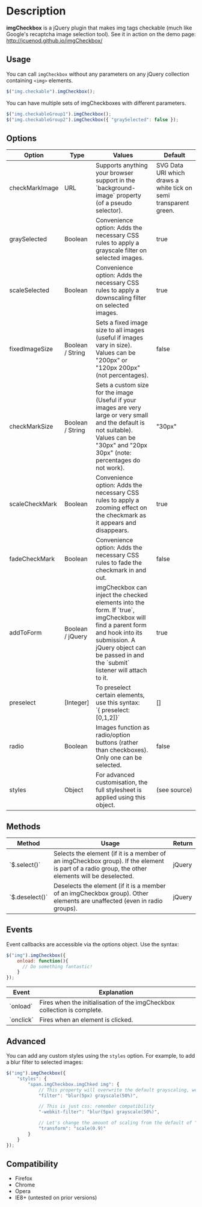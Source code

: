 # Description
**imgCheckbox** is a jQuery plugin that makes img tags checkable (much like Google's recaptcha image selection tool). See it in action on the demo page: http://jcuenod.github.io/imgCheckbox/

## Usage

You can call `imgCheckbox` without any parameters on any jQuery collection containing `<img>` elements.

```javascript
$("img.checkable").imgCheckbox();
```

You can have multiple sets of imgCheckboxes with different parameters.

```javascript
$("img.checkableGroup1").imgCheckbox();
$("img.checkableGroup2").imgCheckbox({ "graySelected": false });
```

## Options

<table>
    <thead>
        <tr>
            <th>Option</th>
            <th>Type</th>
            <th>Values</th>
            <th>Default</th>
        </tr>
    </thead>
    <tbody>
        <tr>
            <td>checkMarkImage</td>
            <td>URL</td>
            <td>Supports anything your browser support in the `background-image` property (of a pseudo selector).</td>
            <td>SVG Data URI which draws a white tick on semi transparent green.</td>
        </tr>
        <tr>
            <td>graySelected</td>
            <td>Boolean</td>
            <td>Convenience option: Adds the necessary CSS rules to apply a grayscale filter on selected images.</td>
            <td>true</td>
        </tr>
        <tr>
            <td>scaleSelected</td>
            <td>Boolean</td>
            <td>Convenience option: Adds the necessary CSS rules to apply a downscaling filter on selected images.</td>
            <td>true</td>
        </tr>
        <tr>
            <td>fixedImageSize</td>
            <td>Boolean / String</td>
            <td>Sets a fixed image size to all images (useful if images vary in size). Values can be "200px" or "120px 200px" (not percentages).</td>
            <td>false</td>
        </tr>
        <tr>
            <td>checkMarkSize</td>
            <td>Boolean / String</td>
            <td>Sets a custom size for the image (Useful if your images are very large or very small and the default is not suitable). Values can be "30px" and "20px 30px" (note: percentages do not work).</td>
            <td>"30px"</td>
        </tr>
        <tr>
            <td>scaleCheckMark</td>
            <td>Boolean</td>
            <td>Convenience option: Adds the necessary CSS rules to apply a zooming effect on the checkmark as it appears and disappears.</td>
            <td>true</td>
        </tr>
        <tr>
            <td>fadeCheckMark</td>
            <td>Boolean</td>
            <td>Convenience option: Adds the necessary CSS rules to fade the checkmark in and out.</td>
            <td>false</td>
        </tr>
        <tr>
            <td>addToForm</td>
            <td>Boolean / jQuery</td>
            <td>imgCheckbox can inject the checked elements into the form. If `true`, imgCheckbox will find a parent form and hook into its submission. A jQuery object can be passed in and the `submit` listener will attach to it.</td>
            <td>true</td>
        </tr>
        <tr>
            <td>preselect</td>
            <td>[Integer]</td>
            <td>To preselect certain elements, use this syntax:<br />`{ preselect: [0,1,2]}`</td>
            <td>[]</td>
        </tr>
        <tr>
            <td>radio</td>
            <td>Boolean</td>
            <td>Images function as radio/option buttons (rather than checkboxes). Only one can be selected.</td>
            <td>false</td>
        </tr>
        <tr>
            <td>styles</td>
            <td>Object</td>
            <td>For advanced customisation, the full stylesheet is applied using this object.</td>
            <td>(see source)</td>
        </tr>
    </tbody>
</table>

## Methods

<table>
  <thead>
    <th>Method</th><th>Usage</th><th>Return</th>
  </thead>
  <tbody>
    <tr>
      <td>`$.select()`</td>
      <td>Selects the element (if it is a member of an imgCheckbox group). If the element is part of a radio group, the other elements will be deselected.</td>
      <td>jQuery</td>
    </tr>
      <tr>
        <td>`$.deselect()`</td>
        <td>Deselects the element (if it is a member of an imgCheckbox group). Other elements are unaffected (even in radio groups).</td>
        <td>jQuery</td>
      </tr>
  </tbody>
</table>

## Events

Event callbacks are accessible via the options object. Use the syntax:

```javascript
$("img").imgCheckbox({
    onload: function(){
      // Do something fantastic!
    }
});
```

<table>
  <thead>
    <th>Event</th><th>Explanation</th>
  </thead>
  <tbody>
    <tr>
      <td>`onload`</td>
      <td>Fires when the initialisation of the imgCheckbox collection is complete.</td>
    </tr>
      <tr>
        <td>`onclick`</td>
        <td>Fires when an element is clicked.</td>
      </tr>
  </tbody>
</table>

## Advanced

You can add any custom styles using the `styles` option. For example, to add a blur filter to selected images:

```javascript
$("img").imgCheckbox({
	"styles": {
		"span.imgCheckbox.imgChked img": {
			// This property will overwrite the default grayscaling, we need to add it back in
			"filter": "blur(5px) grayscale(50%)",

			// This is just css: remember compatibility
			"-webkit-filter": "blur(5px) grayscale(50%)",

			// Let's change the amount of scaling from the default of "0.8"
			"transform": "scale(0.9)"
		}
	}
});
```

## Compatibility

- Firefox
- Chrome
- Opera
- IE8+ (untested on prior versions)
